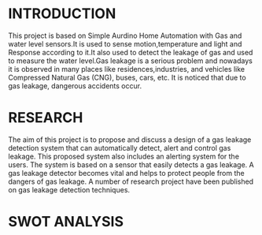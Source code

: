 # INTRODUCTION

This project is based on Simple Aurdino Home Automation with Gas and water level sensors.It is used to sense motion,temperature and light and Response according to it.It also used to detect  the leakage of gas and used to measure the water level.Gas leakage is a serious problem and nowadays it is observed in many places like residences,industries, and vehicles like Compressed Natural Gas (CNG), buses, cars, etc. It is noticed that due to gas leakage, dangerous accidents occur.

# RESEARCH

The aim of this project is to propose and discuss a design of a gas leakage detection system that can automatically detect, alert and control gas leakage. This proposed system also includes an alerting system for the users. The system is based on a sensor that
easily detects a gas leakage. A gas leakage detector becomes vital and helps to protect people from the dangers of
gas leakage. A number of research project have been published on gas leakage detection techniques.

# SWOT ANALYSIS

